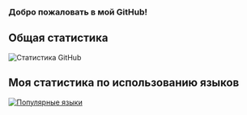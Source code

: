 ### Добро пожаловать в мой GitHub!

## Общая статистика

![Статистика GitHub](https://github-readme-stats.vercel.app/api?username=svelout&show_icons=true&theme=maroongold)

## Моя статистика по использованию языков

[![Популярные языки](https://github-readme-stats.vercel.app/api/top-langs/?username=svelout)](https://github.com/anuraghazra/github-readme-stats)

